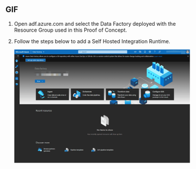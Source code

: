 ## GIF
1) Open adf.azure.com and select the Data Factory deployed with the Resource Group used in this Proof of Concept.
2) Follow the steps below to add a Self Hosted Integration Runtime.
   
    ![](./images/adfshir.gif)
